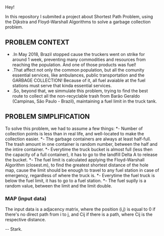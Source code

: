 Hey!

In this repository I submited a project about Shortest Path Problem, using the Dijkstra and Floyd-Warshall Algorithms
to solve a garbage collection problem.

## PROBLEM CONTEXT ##

* .In May 2018, Brazil stopped cause the truckers went on strike for around 1 week, preventing many commodities and 
resources from reaching the population. And one of those products was fuel!
* .That affect not only the common population, but all the comunity essential services, like ambulances, public 
transportation and the GARBAGE COLLECTION! Because of it, all fuel avaiable at the fuel stations must serve 
that kinda essential services.
* .So, beyond that, we simmulate this problem, trying to find the best route to collect all the non-recyclable trash from 
Barão Geraldo (Campinas, São Paulo - Brazil), maintaining a fuel limit in the truck tank.

## PROBLEM SIMPLIFICATION ##

To solve this problem, we had to assume a few things:
*- Number of collection points is less than in real life, and well-located to make the collection easier.
*- The garbage containers are always at least half-full. The trash amount in one container is random number, between the half
and the intire container.
*- Everytime the truck bucket is almost full (less then the capacity of a full container), it has to go to the landfill Delta A
to release the bucket.
*- The fuel limit is calculated applying the Floyd-Warshall Algorithm (closest.m), to find the greatest shortest distance of
the hole map, cause the limit should be enough to travel to any fuel station in case of emergency, regardless of where the truck
is.
*- Everytime the fuel truck is below the fuel limit, it has to go to a fuel station.
*- The fuel suplly is a random value, between the limit and the limit double.

### MAP (input data) ###

The input data is a adjacency matrix, where the position (i,j) is equal to 0 if there's no direct path from i to j, and Cij if there is a path, where Cij is the respective distance.


--
Stark.
